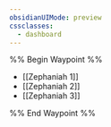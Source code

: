 ```yaml
---
obsidianUIMode: preview
cssclasses:
  - dashboard
---
```

%% Begin Waypoint %%
- [[Zephaniah 1]]
- [[Zephaniah 2]]
- [[Zephaniah 3]]

%% End Waypoint %%